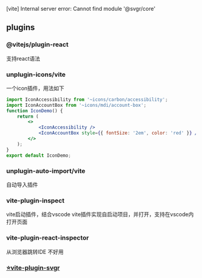 [vite] Internal server error: Cannot find module '@svgr/core'

## plugins
### @vitejs/plugin-react
支持react语法
### unplugin-icons/vite
一个icon插件，用法如下
```jsx
import IconAccessibility from '~icons/carbon/accessibility';
import IconAccountBox from '~icons/mdi/account-box';
function IconDemo() {
	return (
		<>
			<IconAccessibility />
			<IconAccountBox style={{ fontSize: '2em', color: 'red' }} />
		</>
	);
}
export default IconDemo;
```
### unplugin-auto-import/vite
自动导入插件
### vite-plugin-inspect
vite启动插件，结合vscode vite插件实现自启动项目，并打开，支持在vscode内打开页面
### vite-plugin-react-inspector
从浏览器跳转IDE
不好用

### [⭐️vite-plugin-svgr](https://www.npmjs.com/package/vite-plugin-svgr)